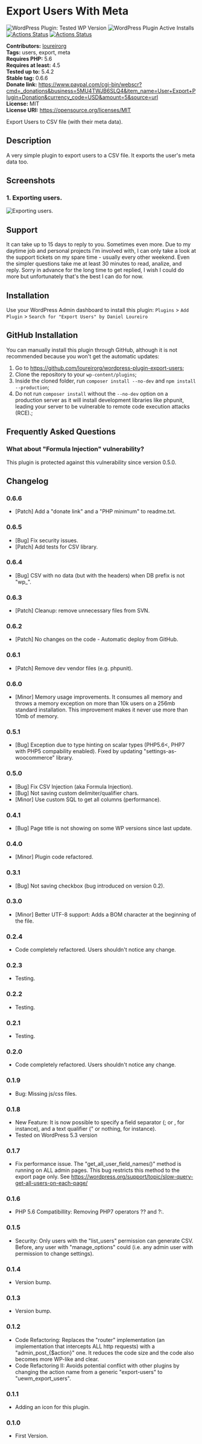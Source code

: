 # Export Users With Meta #

![WordPress Plugin: Tested WP Version](https://img.shields.io/wordpress/plugin/tested/user-export-with-their-meta-data) ![WordPress Plugin Active Installs](https://img.shields.io/wordpress/plugin/installs/user-export-with-their-meta-data) [![Actions Status](https://github.com/loureirorg/wordpress-plugin-export-users/workflows/deploy%20to%20wordpress.org/badge.svg?tag=latest)](https://github.com/loureirorg/wordpress-plugin-export-users/actions) [![Actions Status](https://github.com/loureirorg/wordpress-plugin-export-users/workflows/build/badge.svg?branch=master)](https://github.com/loureirorg/wordpress-plugin-export-users/actions)

**Contributors:** [loureirorg](https://profiles.wordpress.org/loureirorg)  
**Tags:** users, export, meta  
**Requires PHP:** 5.6  
**Requires at least:** 4.5  
**Tested up to:** 5.4.2  
**Stable tag:** 0.6.6  
**Donate link:** https://www.paypal.com/cgi-bin/webscr?cmd=_donations&business=5MU4TWJB6SLQ4&item_name=User+Export+Plugin+Donation&currency_code=USD&amount=5&source=url  
**License:** MIT  
**License URI:** https://opensource.org/licenses/MIT  

Export Users to CSV file (with their meta data).

## Description ##

A very simple plugin to export users to a CSV file. It exports the user's meta data too.

## Screenshots ##

### 1. Exporting users. ###
![Exporting users.](https://ps.w.org/user-export-with-their-meta-data/assets/screenshot-1.png)



## Support ##
It can take up to 15 days to reply to you. Sometimes even more. Due to my daytime job and personal projects I'm involved with, I can only take a look at the support tickets on my spare time - usually every other weekend. Even the simpler questions take me at least 30 minutes to read, analize, and reply. Sorry in advance for the long time to get replied, I wish I could do more but unfortunately that's the best I can do for now.

## Installation ##

Use your WordPress Admin dashboard to install this plugin:
`Plugins` > `Add Plugin` > `Search for "Export Users" by Daniel Loureiro`

## GitHub Installation ##

You can manually install this plugin through GitHub, although it is not recommended because you won't get the automatic updates:

1. Go to <https://github.com/loureirorg/wordpress-plugin-export-users>;
1. Clone the repository to your `wp-content/plugins`;
1. Inside the cloned folder, run `composer install --no-dev` and `npm install --production`;
1. Do not run `composer install` without the `--no-dev` option on a production server as it will install development libraries like phpunit, leading your server to be vulnerable to remote code execution attacks (RCE).;


## Frequently Asked Questions ##

### What about "Formula Injection" vulnerability? ###

This plugin is protected against this vulnerability since version 0.5.0.

## Changelog ##

### 0.6.6 ###
* [Patch] Add a "donate link" and a "PHP minimum" to readme.txt.

### 0.6.5 ###
* [Bug] Fix security issues.
* [Patch] Add tests for CSV library.

### 0.6.4 ###
* [Bug] CSV with no data (but with the headers) when DB prefix is not "wp_".

### 0.6.3 ###
* [Patch] Cleanup: remove unnecessary files from SVN.

### 0.6.2 ###
* [Patch] No changes on the code - Automatic deploy from GitHub.

### 0.6.1 ###
* [Patch] Remove dev vendor files (e.g. phpunit).

### 0.6.0 ###
* [Minor] Memory usage improvements. It consumes all memory and throws a memory exception on more than 10k users on a 256mb standard installation. This improvement makes it never use more than 10mb of memory.

### 0.5.1 ###
* [Bug] Exception due to type hinting on scalar types (PHP5.6<, PHP7 with PHP5 compability enabled). Fixed by updating "settings-as-woocommerce" library.

### 0.5.0 ###
* [Bug] Fix CSV Injection (aka Formula Injection).
* [Bug] Not saving custom delimiter/qualifier chars.
* [Minor] Use custom SQL to get all columns (performance).

### 0.4.1 ###
* [Bug] Page title is not showing on some WP versions since last update.

### 0.4.0 ###
* [Minor] Plugin code refactored.

### 0.3.1 ###
* [Bug] Not saving checkbox (bug introduced on version 0.2).

### 0.3.0 ###
* [Minor] Better UTF-8 support: Adds a BOM character at the beginning of the file.

### 0.2.4 ###
* Code completely refactored. Users shouldn't notice any change.

### 0.2.3 ###
* Testing.

### 0.2.2 ###
* Testing.

### 0.2.1 ###
* Testing.

### 0.2.0 ###
* Code completely refactored. Users shouldn't notice any change.

### 0.1.9 ###
* Bug: Missing js/css files.

### 0.1.8 ###
* New Feature: It is now possible to specify a field separator (; or , for instance), and a text qualifier (" or nothing, for instance).
* Tested on WordPress 5.3 version

### 0.1.7 ###
* Fix performance issue. The "get_all_user_field_names()" method is running on ALL admin pages. This bug restricts this method to the export page only. See https://wordpress.org/support/topic/slow-query-get-all-users-on-each-page/

### 0.1.6 ###
* PHP 5.6 Compatibillity: Removing PHP7 operators ?? and ?:.

### 0.1.5 ###
* Security: Only users with the "list_users" permission can generate CSV. Before, any user with "manage_options" could (i.e. any admin user with permission to change settings).

### 0.1.4 ###
* Version bump.

### 0.1.3 ###
* Version bump.

### 0.1.2 ###
* Code Refactoring: Replaces the "router" implementation (an implementation that intercepts ALL http requests) with a "admin_post_{$action}" one. It reduces the code size and the code also becomes more WP-like and clear.
* Code Refactoring II: Avoids potential conflict with other plugins by changing the action name from a generic "export-users" to "uewm_export_users".

### 0.1.1 ###
* Adding an icon for this plugin.

### 0.1.0 ###
* First Version.


